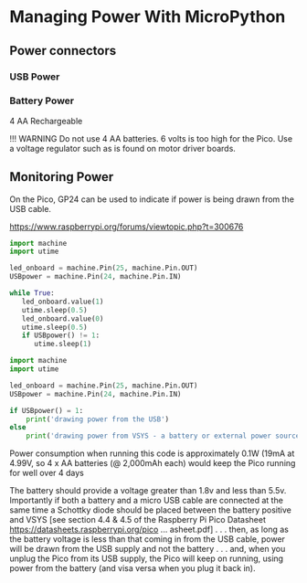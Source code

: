 # Managing Power With MicroPython

## Power connectors

### USB Power

### Battery Power

4 AA Rechargeable

!!! WARNING
    Do not use 4 AA batteries.  6 volts is too high for the Pico.  Use a voltage regulator such as is found on motor driver boards.

## Monitoring Power

On the Pico, GP24 can be used to indicate if power is being drawn from the USB cable.



https://www.raspberrypi.org/forums/viewtopic.php?t=300676

```py
import machine
import utime

led_onboard = machine.Pin(25, machine.Pin.OUT)
USBpower = machine.Pin(24, machine.Pin.IN) 

while True:
   led_onboard.value(1)
   utime.sleep(0.5)
   led_onboard.value(0)
   utime.sleep(0.5)
   if USBpower() != 1:
      utime.sleep(1)
```

```py
import machine
import utime

led_onboard = machine.Pin(25, machine.Pin.OUT)
USBpower = machine.Pin(24, machine.Pin.IN) 

if USBpower() = 1:
    print('drawing power from the USB')
else
    print('drawing power from VSYS - a battery or external power source')
```

Power consumption when running this code is approximately 0.1W (19mA at 4.99V, so 4 x AA batteries (@ 2,000mAh each) would keep the Pico running for well over 4 days

The battery should provide a voltage greater than 1.8v and less than 5.5v. Importantly if both a battery and a micro USB cable are connected at the same time a Schottky diode should be placed between the battery positive and VSYS [see section 4.4 & 4.5 of the Raspberry Pi Pico Datasheet https://datasheets.raspberrypi.org/pico ... asheet.pdf] . . . then, as long as the battery voltage is less than that coming in from the USB cable, power will be drawn from the USB supply and not the battery . . . and, when you unplug the Pico from its USB supply, the Pico will keep on running, using power from the battery (and visa versa when you plug it back in).